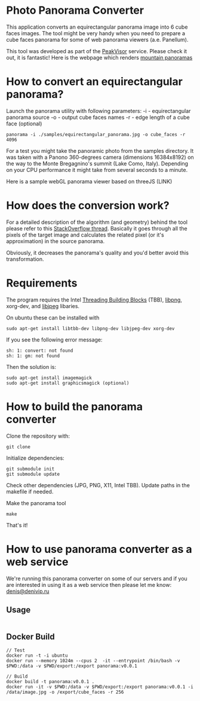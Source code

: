 # Photo Panorama Converter

This application converts an equirectangular panorama image into 6 cube faces images. The tool might be very handy when you need to prepare a cube faces panorama for some of web panorama viewers (a.e. Panellum).

This tool was developed as part of the [PeakVisor](http://peakvisor.com "PeakVisor") service. Please check it out, it is fantastic! Here is the webpage which renders [mountain panoramas](http://peakvisor.com/panorama.html "Mountain Panoramas")

# How to convert an equirectangular panorama?

Launch the panorama utility with following parameters:
-i - equirectangular panorama source
-o - output cube faces names
-r - edge length of a cube face (optional)

```
panorama -i ./samples/equirectangular_panorama.jpg -o cube_faces -r 4096
```

For a test you might take the panoramic photo from the samples directory. It was taken with a Panono 360-degrees camera (dimensions 16384x8192) on the way to the Monte Bregagnino's summit (Lake Como, Italy). Depending on your CPU performance it might take from several seconds to a minute.

Here is a sample webGL panorama viewer based on threeJS (LINK)

# How does the conversion work?

For a detailed description of the algorithm (and geometry) behind the tool please refer to this [StackOverflow thread](http://stackoverflow.com/questions/29678510/convert-21-equirectangular-panorama-to-cube-map). Basically it goes through all the pixels of the target image and calculates the related pixel (or it's approximation) in the source panorama.

Obviously, it decreases the panorama's quality and you'd better avoid this transformation.

# Requirements

The program requires the Intel [Threading Building Blocks](https://www.threadingbuildingblocks.org/) (TBB), [libpng](http://www.libpng.org/pub/png/libpng.html), xorg-dev, and [libjpeg](http://libjpeg.sourceforge.net/) libaries.

On ubuntu these can be installed with 
```
sudo apt-get install libtbb-dev libpng-dev libjpeg-dev xorg-dev
```

If you see the following error message:
```
sh: 1: convert: not found
sh: 1: gm: not found
```
Then the solution is:
```
sudo apt-get install imagemagick
sudo apt-get install graphicsmagick (optional)
````

# How to build the panorama converter

Clone the repository with:
```
git clone
```

Initialize dependencies:
```
git submodule init
git submodule update
```

Check other dependencies (JPG, PNG, X11, Intel TBB). Update paths in the makefile if needed.

Make the panorama tool
```
make
```

That's it!

# How to use panorama converter as a web service

We're running this panorama converter on some of our servers and if you are interested in using it as a web service then please let me know: denis@denivip.ru

## Usage
```

```

## Docker Build
```
// Test
docker run -t -i ubuntu
docker run --memory 1024m --cpus 2  -it --entrypoint /bin/bash -v $PWD:/data -v $PWD/export:/export panorama:v0.0.1

// Build
docker build -t panorama:v0.0.1 .
docker run -it -v $PWD:/data -v $PWD/export:/export panorama:v0.0.1 -i /data/image.jpg -o /export/cube_faces -r 256
```